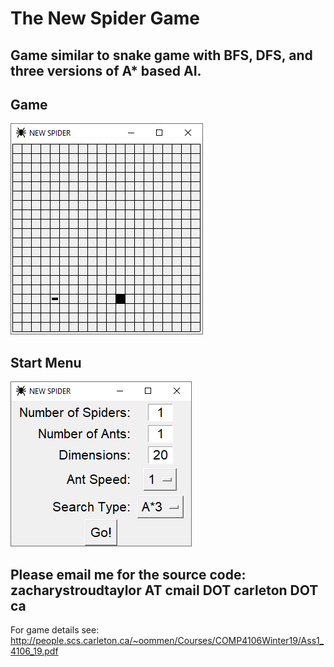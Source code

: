 # The New Spider Game

## Game similar to snake game with BFS, DFS, and three versions of A* based AI.



## Game
<img src="/screenshots/game_play.PNG">


## Start Menu
<img src="/screenshots/start_menu.PNG">



## Please email me for the source code: zacharystroudtaylor AT cmail DOT carleton DOT ca

For game details see: http://people.scs.carleton.ca/~oommen/Courses/COMP4106Winter19/Ass1_4106_19.pdf
